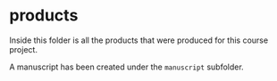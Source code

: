 # products

Inside this folder is all the products that were produced for this course project. 

A manuscript has been created under the `manuscript` subfolder. 
